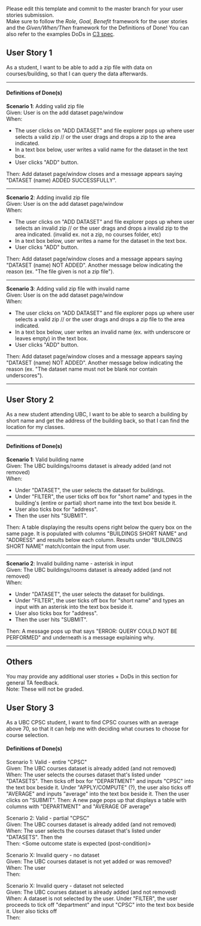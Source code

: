 Please edit this template and commit to the master branch for your user stories submission.   
Make sure to follow the *Role, Goal, Benefit* framework for the user stories and the *Given/When/Then* framework for the Definitions of Done! You can also refer to the examples DoDs in [C3 spec](https://sites.google.com/view/ubc-cpsc310-21w2-intro-to-se/project/checkpoint-3).

## User Story 1
As a student, I want to be able to add a zip file with data on courses/building, so that I can query the data afterwards.

---

#### Definitions of Done(s)
**Scenario 1**: Adding valid zip file  
Given: User is on the add dataset page/window  
When:
- The user clicks on "ADD DATASET" and file explorer pops up where user selects a valid zip
  // or the user drags and drops a zip to the area indicated.
- In a text box below, user writes a valid name for the dataset in the text box.
- User clicks "ADD" button.

Then: Add dataset page/window closes and a message appears saying "DATASET (name) ADDED SUCCESSFULLY".

---

**Scenario 2**: Adding invalid zip file  
Given: User is on the add dataset page/window  
When:
- The user clicks on "ADD DATASET" and file explorer pops up where user selects an invalid zip
  // or the user drags and drops a invalid zip to the area indicated. (invalid ex. not a zip, no courses folder, etc)
- In a text box below, user writes a name for the dataset in the text box.
- User clicks "ADD" button.

Then: Add dataset page/window closes and a message appears saying "DATASET (name) NOT ADDED".
Another message below indicating the reason (ex. "The file given is not a zip file").

---

**Scenario 3**: Adding valid zip file with invalid name  
Given: User is on the add dataset page/window  
When:
- The user clicks on "ADD DATASET" and file explorer pops up where user selects a valid zip
  // or the user drags and drops a zip file to the area indicated.
- In a text box below, user writes an invalid name (ex. with underscore or leaves empty) in the text box.
- User clicks "ADD" button.

Then: Add dataset page/window closes and a message appears saying "DATASET (name) NOT ADDED".
Another message below indicating the reason (ex. "The dataset name must not be blank nor contain underscores").

---

## User Story 2
As a new student attending UBC, I want to be able to search a building by short name and get the address of the building back, so that I can find the location for my classes.

---

#### Definitions of Done(s)
**Scenario 1**: Valid building name  
Given: The UBC buildings/rooms dataset is already added (and not removed)  
When: 
- Under "DATASET", the user selects the dataset for buildings.
- Under "FILTER", the user ticks off box for "short name" and types in the building's (entire or partial) short name into the text box beside it.
- User also ticks box for "address".  
- Then the user hits "SUBMIT".

Then: A table displaying the results opens right below the query box on the same page. 
It is populated with columns "BUILDINGS SHORT NAME" and "ADDRESS" and results below each column.
Results under "BUILDINGS SHORT NAME" match/contain the input from user.

---

**Scenario 2**: Invalid building name - asterisk in input  
Given: The UBC buildings/rooms dataset is already added (and not removed)  
When: 
- Under "DATASET", the user selects the dataset for buildings.
- Under "FILTER", the user ticks off box for "short name" and types an input with an asterisk into the text box beside it.
- User also ticks box for "address".
- Then the user hits "SUBMIT".

Then: A message pops up that says "ERROR: QUERY COULD NOT BE PERFORMED" and underneath is a message explaining why.

---

## Others
You may provide any additional user stories + DoDs in this section for general TA feedback.  
Note: These will not be graded.


## User Story 3
As a UBC CPSC student, I want to find CPSC courses with an average above 70, so that it can help me with deciding what courses to choose for course selection.


#### Definitions of Done(s)
Scenario 1: Valid - entire "CPSC"  
Given: The UBC courses dataset is already added (and not removed)  
When: The user selects the courses dataset that's listed under "DATASETS".
Then ticks off box for "DEPARTMENT" and inputs "CPSC" into the text box beside it.
Under "APPLY/COMPUTE" (?), the user also ticks off "AVERAGE" and inputs "average" into the text box beside it.
Then the user clicks on "SUBMIT".
Then: A new page pops up that displays a table with columns with "DEPARTMENT" and "AVERAGE OF average"

Scenario 2: Valid - partial "CPSC"  
Given: The UBC courses dataset is already added (and not removed)  
When: The user selects the courses dataset that's listed under "DATASETS". Then the     
Then: \<Some outcome state is expected (post-condition)\>

Scenario X: Invalid query - no dataset  
Given: The UBC courses dataset is not yet added or was removed?  
When: The user   
Then:

Scenario X: Invalid query - dataset not selected  
Given: The UBC courses dataset is already added (and not removed)  
When: A dataset is not selected by the user.
Under "FILTER", the user proceeds to tick off "department" and input "CPSC" into the text box beside it.
User also ticks off    
Then:
